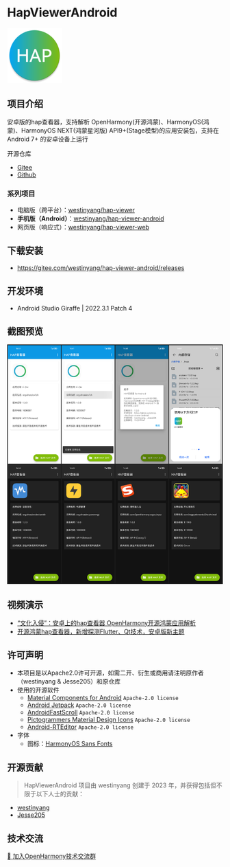 # HapViewerAndroid

<img src="app/src/main/res/mipmap-xxxhdpi/ic_launcher_round.webp" width="128px" />

## 项目介绍

安卓版的hap查看器，支持解析 OpenHarmony(开源鸿蒙)、HarmonyOS(鸿蒙)、HarmonyOS NEXT(鸿蒙星河版) API9+(Stage模型)的应用安装包，支持在 Android 7+ 的安卓设备上运行

开源仓库

- [Gitee](https://gitee.com/westinyang/hap-viewer-android)
- [Github](https://github.com/westinyang/hap-viewer-android)

### 系列项目

- 电脑版（跨平台）：[westinyang/hap-viewer](https://gitee.com/westinyang/hap-viewer)
- **手机版（Android）**：[westinyang/hap-viewer-android](https://gitee.com/westinyang/hap-viewer-android)
- 网页版（响应式）：[westinyang/hap-viewer-web](https://gitee.com/westinyang/hap-viewer-web)

## 下载安装

- https://gitee.com/westinyang/hap-viewer-android/releases

## 开发环境

- Android Studio Giraffe | 2022.3.1 Patch 4

## 截图预览

![](screenshot/all.png)

## 视频演示

- [“文化入侵”：安卓上的hap查看器 OpenHarmony开源鸿蒙应用解析](https://www.bilibili.com/video/BV1pX4y147V8)
- [开源鸿蒙hap查看器，新增探测Flutter、Qt技术，安卓版新主题](https://www.bilibili.com/video/BV1cg4y197mc)

## 许可声明

- 本项目是以Apache2.0许可开源，如需二开、衍生或商用请注明原作者（westinyang & Jesse205）和原仓库
- 使用的开源软件
  - [Material Components for Android](https://github.com/material-components/material-components-android) `Apache-2.0 license`
  - [Android Jetpack](https://github.com/androidx/androidx) `Apache-2.0 license`
  - [AndroidFastScroll](https://github.com/zhanghai/AndroidFastScroll) `Apache-2.0 license`
  - [Pictogrammers Material Design Icons](https://pictogrammers.com/library/mdi/) `Apache-2.0 license`
  - [Android-RTEditor](https://github.com/1gravity/Android-RTEditor) `Apache-2.0 license`
- 字体
  - 图标：[HarmonyOS Sans Fonts](https://developer.harmonyos.com/cn/design/resource)

## 开源贡献

> HapViewerAndroid 项目由 westinyang 创建于 2023 年，并获得包括但不限于以下人士的贡献：

- [westinyang](https://gitee.com/westinyang)
- [Jesse205](https://gitee.com/Jesse205)

## 技术交流

[🐧 加入OpenHarmony技术交流群](https://kaihongpai.feishu.cn/wiki/R93ywdop6iuryDkJ5ACc0L3ynEc)
